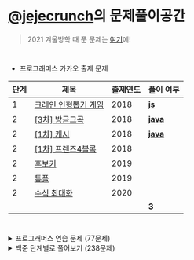 # [@jejecrunch](https://github.com/jejecrunch)의 문제풀이공간

> 2021 겨울방학 때 푼 문제는 [여기](https://github.com/jejecrunch/2021-winter-kakao/blob/main/jejecrunch)에!

#

-   프로그래머스 카카오 출제 문제

| 단계 | 제목                                                                             | 출제연도 | 풀이 여부                                                                                           |
| ---- | -------------------------------------------------------------------------------- | -------- | --------------------------------------------------------------------------------------------------- |
| 1    | [크레인 인형뽑기 게임](https://programmers.co.kr/learn/courses/30/lessons/64061) | 2018     | [**js**](https://github.com/jejecrunch/2022/blob/main/jejecrunch/programmers/javascript/64061.java) |
| 2    | [[3차] 방금그곡](https://programmers.co.kr/learn/courses/30/lessons/17684)       | 2018     | [**java**](https://github.com/jejecrunch/2022/blob/main/jejecrunch/programmers/java/17684.java)     |
| 2    | [[1차] 캐시](https://programmers.co.kr/learn/courses/30/lessons/17680)           | 2018     | [**java**](https://github.com/jejecrunch/2022/blob/main/jejecrunch/programmers/java/17680.java)     |
| 2    | [[1차] 프렌즈4블록](https://programmers.co.kr/learn/courses/30/lessons/17684)    | 2018     |                                                                                                     |
| 2    | [후보키](https://programmers.co.kr/learn/courses/30/lessons/17684)               | 2019     |                                                                                                     |
| 2    | [튜플](https://programmers.co.kr/learn/courses/30/lessons/17684)                 | 2019     |                                                                                                     |
| 2    | [수식 최대화](https://programmers.co.kr/learn/courses/30/lessons/17684)          | 2020     |                                                                                                     |
|      |                                                                                  |          | **3**                                                                                               |

#

<details>
<summary>프로그래머스 연습 문제 (77문제)</summary>
<div markdown="1">

| 카테고리 | 제목                                                                                     | 풀이 여부                                                                                                                                                                                          |
| -------- | ---------------------------------------------------------------------------------------- | -------------------------------------------------------------------------------------------------------------------------------------------------------------------------------------------------- |
|          | [직사각형 별찍기](https://programmers.co.kr/learn/courses/30/lessons/12969)              | [**js**](https://github.com/jejecrunch/2022/blob/main/jejecrunch/programmers/javascript/12969.js)                                                                                                  |
|          | [x만큼 간격이 있는 n개의 숫자](https://programmers.co.kr/learn/courses/30/lessons/12954) | [**js**](https://github.com/jejecrunch/2022/blob/main/jejecrunch/programmers/javascript/12954.js)                                                                                                  |
|          | [N-Queen](https://programmers.co.kr/learn/courses/30/lessons/12952)                      | [**js**](https://github.com/jejecrunch/2022/blob/main/jejecrunch/programmers/javascript/12952.java)                                                                                                |
|          | [행렬의 덧셈](https://programmers.co.kr/learn/courses/30/lessons/12950)                  | [**js**](https://github.com/jejecrunch/2022/blob/main/jejecrunch/programmers/javascript/12950.java)                                                                                                |
|          | [핸드폰 번호 가리기](https://programmers.co.kr/learn/courses/30/lessons/12948)           | [**js**](https://github.com/jejecrunch/2022/blob/main/jejecrunch/programmers/javascript/12948.js)                                                                                                  |
|          | [하샤드 수](https://programmers.co.kr/learn/courses/30/lessons/12947)                    | [**js**](https://github.com/jejecrunch/2022/blob/main/jejecrunch/programmers/javascript/12947.js)                                                                                                  |
|          | [하노이의 탑](https://programmers.co.kr/learn/courses/30/lessons/12946)                  | [**js**](https://github.com/jejecrunch/2022/blob/main/jejecrunch/programmers/javascript/12946.js)                                                                                                  |
|          | [평균 구하기](https://programmers.co.kr/learn/courses/30/lessons/12944)                  | [**js**](https://github.com/jejecrunch/2022/blob/main/jejecrunch/programmers/javascript/12944.js)                                                                                                  |
|          | [콜라츠 추측](https://programmers.co.kr/learn/courses/30/lessons/12943)                  | [**js**](https://github.com/jejecrunch/2022/blob/main/jejecrunch/programmers/javascript/12943.js)                                                                                                  |
|          | [최대공약수와 최소공배수](https://programmers.co.kr/learn/courses/30/lessons/12940)      | [**js**](https://github.com/jejecrunch/2022/blob/main/jejecrunch/programmers/javascript/12940.js)                                                                                                  |
|          | [최고의 집합](https://programmers.co.kr/learn/courses/30/lessons/12938)                  | [**js**](https://github.com/jejecrunch/2022/blob/main/jejecrunch/programmers/javascript/12938.js)                                                                                                  |
|          | [짝수와 홀수](https://programmers.co.kr/learn/courses/30/lessons/12937)                  | [**js**](https://github.com/jejecrunch/2022/blob/main/jejecrunch/programmers/javascript/12937.js)                                                                                                  |
|          | [줄 서는 방법](https://programmers.co.kr/learn/courses/30/lessons/12936)                 | [**js**](https://github.com/jejecrunch/2022/blob/main/jejecrunch/programmers/javascript/12936.js)                                                                                                  |
|          | [제일 작은 수 제거하기](https://programmers.co.kr/learn/courses/30/lessons/12935)        | [**js**](https://github.com/jejecrunch/2022/blob/main/jejecrunch/programmers/javascript/12935.js)                                                                                                  |
|          | [정수 제곱근 판별](https://programmers.co.kr/learn/courses/30/lessons/12934)             | [**js**](https://github.com/jejecrunch/2022/blob/main/jejecrunch/programmers/javascript/12934.js)                                                                                                  |
|          | [정수 내림차순으로 배치하기](https://programmers.co.kr/learn/courses/30/lessons/12933)   | [**js**](https://github.com/jejecrunch/2022/blob/main/jejecrunch/programmers/javascript/12933.js)                                                                                                  |
|          | [자연수 뒤집어 배열로 만들기](https://programmers.co.kr/learn/courses/30/lessons/12932)  | [**js**](https://github.com/jejecrunch/2022/blob/main/jejecrunch/programmers/javascript/12932.js)                                                                                                  |
|          | [자릿수 더하기](https://programmers.co.kr/learn/courses/30/lessons/12931)                | [**js**](https://github.com/jejecrunch/2022/blob/main/jejecrunch/programmers/javascript/12931.js)                                                                                                  |
|          | [이상한 문자 만들기](https://programmers.co.kr/learn/courses/30/lessons/12930)           | [**js**](https://github.com/jejecrunch/2022/blob/main/jejecrunch/programmers/javascript/12930.js)                                                                                                  |
|          | [약수의 합](https://programmers.co.kr/learn/courses/30/lessons/12928)                    | [**js**](https://github.com/jejecrunch/2022/blob/main/jejecrunch/programmers/javascript/12928.js)                                                                                                  |
|          | [야근 지수](https://programmers.co.kr/learn/courses/30/lessons/12927)                    | [**js**](https://github.com/jejecrunch/2022/blob/main/jejecrunch/programmers/javascript/12927.js)                                                                                                  |
|          | [시저 암호](https://programmers.co.kr/learn/courses/30/lessons/12926)                    | [**js**](https://github.com/jejecrunch/2022/blob/main/jejecrunch/programmers/javascript/12926.js)                                                                                                  |
|          | [문자열을 정수로 바꾸기](https://programmers.co.kr/learn/courses/30/lessons/12925)       | [**js**](https://github.com/jejecrunch/2022/blob/main/jejecrunch/programmers/javascript/javascript/12925.js)                                                                                       |
|          | [수박수박수박수박수박수?](https://programmers.co.kr/learn/courses/30/lessons/12922)      | [**js**](https://github.com/jejecrunch/2022/blob/main/jejecrunch/programmers/javascript/javascript/12922.js)                                                                                       |
|          | [소수 찾기](https://programmers.co.kr/learn/courses/30/lessons/12921)                    | [**js**](https://github.com/jejecrunch/2022/blob/main/jejecrunch/programmers/javascript/12921.js)                                                                                                  |
|          | [서울에서 김서방 찾기](https://programmers.co.kr/learn/courses/30/lessons/12919)         | [**js**](https://github.com/jejecrunch/2022/blob/main/jejecrunch/programmers/javascript/12919.js)                                                                                                  |
|          | [문자열 다루기 기본](https://programmers.co.kr/learn/courses/30/lessons/12918)           | [**js**](https://github.com/jejecrunch/2022/blob/main/jejecrunch/programmers/javascript/12918.js)                                                                                                  |
|          | [문자열 내림차순으로 배치하기](https://programmers.co.kr/learn/courses/30/lessons/12917) | [**js**](https://github.com/jejecrunch/2022/blob/main/jejecrunch/programmers/javascript/12917.js)                                                                                                  |
|          | [문자열 내 p와 y의 개수](https://programmers.co.kr/learn/courses/30/lessons/12916)       | [**js**](https://github.com/jejecrunch/2022/blob/main/jejecrunch/programmers/javascript/12916.js)                                                                                                  |
|          | [문자열 내 마음대로 정렬하기](https://programmers.co.kr/learn/courses/30/lessons/12915)  | [**js**](https://github.com/jejecrunch/2022/blob/main/jejecrunch/programmers/javascript/12915.js)                                                                                                  |
|          | [멀리 뛰기](https://programmers.co.kr/learn/courses/30/lessons/12914)                    | [**js**](https://github.com/jejecrunch/2022/blob/main/jejecrunch/programmers/javascript/12914.js)                                                                                                  |
|          | [두 정수 사이의 합](https://programmers.co.kr/learn/courses/30/lessons/12912)            | [**js**](https://github.com/jejecrunch/2022/blob/main/jejecrunch/programmers/javascript/12912.js)                                                                                                  |
|          | [나누어 떨어지는 숫자 배열](https://programmers.co.kr/learn/courses/30/lessons/12910)    | [**js**](https://github.com/jejecrunch/2022/blob/main/jejecrunch/programmers/javascript/12910.js)                                                                                                  |
|          | [거스름돈](https://programmers.co.kr/learn/courses/30/lessons/12907)                     | [**js**](https://github.com/jejecrunch/2022/blob/main/jejecrunch/programmers/javascript/12907.js)                                                                                                  |
|          | [같은 숫자는 싫어](https://programmers.co.kr/learn/courses/30/lessons/12906)             | [**js**](https://github.com/jejecrunch/2022/blob/main/jejecrunch/programmers/javascript/12906.js)                                                                                                  |
|          | [가운데 글자 가져오기](https://programmers.co.kr/learn/courses/30/lessons/12903)         | [**js**](https://github.com/jejecrunch/2022/blob/main/jejecrunch/programmers/javascript/12903.js)                                                                                                  |
|          | [부족한 금액 계산하기](https://programmers.co.kr/learn/courses/30/lessons/82612)         | [**js**](https://github.com/jejecrunch/2022/blob/main/jejecrunch/programmers/javascript/82612.js)                                                                                                  |
|          | [나머지가 1이 되는 수 찾기](https://programmers.co.kr/learn/courses/30/lessons/87389)    | [**js**](https://github.com/jejecrunch/2022/blob/main/jejecrunch/programmers/javascript/87389.js)                                                                                                  |
|          | [최소직사각형](https://programmers.co.kr/learn/courses/30/lessons/86491)                 | [**js**](https://github.com/jejecrunch/2022/blob/main/jejecrunch/programmers/javascript/86491.js)                                                                                                  |
|          | [2016년](https://programmers.co.kr/learn/courses/30/lessons/12901)                       | [**js**](https://github.com/jejecrunch/2022/blob/main/jejecrunch/programmers/javascript/12901.js)                                                                                                  |
|          | [예산](https://programmers.co.kr/learn/courses/30/lessons/12982)                         | [**js**](https://github.com/jejecrunch/2022/blob/main/jejecrunch/programmers/javascript/12982.js)                                                                                                  |
|          | [두 개 뽑아서 더하기](https://programmers.co.kr/learn/courses/30/lessons/68644)          | [**js**](https://github.com/jejecrunch/2022/blob/main/jejecrunch/programmers/javascript/68644.js)                                                                                                  |
|          | [3진법 뒤집기](https://programmers.co.kr/learn/courses/30/lessons/68935)                 | [**js**](https://github.com/jejecrunch/2022/blob/main/jejecrunch/programmers/javascript/68935.js)                                                                                                  |
|          | [약수의 개수와 덧셈](https://programmers.co.kr/learn/courses/30/lessons/77884)           | [**js**](https://github.com/jejecrunch/2022/blob/main/jejecrunch/programmers/javascript/77884.js)                                                                                                  |
|          | [체육복](https://programmers.co.kr/learn/courses/30/lessons/42862)                       | [**js**](https://github.com/jejecrunch/2022/blob/main/jejecrunch/programmers/javascript/42862.js)                                                                                                  |
|          | [모의고사](https://programmers.co.kr/learn/courses/30/lessons/42840)                     | [**js**](https://github.com/jejecrunch/2022/blob/main/jejecrunch/programmers/javascript/42840.js)                                                                                                  |
|          | [K번째수](https://programmers.co.kr/learn/courses/30/lessons/42748)                      | [**js**](https://github.com/jejecrunch/2022/blob/main/jejecrunch/programmers/javascript/42748.js)                                                                                                  |
|          | [완주하지 못한 선수](https://programmers.co.kr/learn/courses/30/lessons/42576)           | [**js**](https://github.com/jejecrunch/2022/blob/main/jejecrunch/programmers/javascript/42576.js)                                                                                                  |
|          | [소수 만들기](https://programmers.co.kr/learn/courses/30/lessons/12977)                  | [**js**](https://github.com/jejecrunch/2022/blob/main/jejecrunch/programmers/javascript/12977.js)                                                                                                  |
|          | [내적](https://programmers.co.kr/learn/courses/30/lessons/70128)                         | [**js**](https://github.com/jejecrunch/2022/blob/main/jejecrunch/programmers/javascript/70128.js)                                                                                                  |
|          | [음양 더하기](https://programmers.co.kr/learn/courses/30/lessons/76501)                  | [**js**](https://github.com/jejecrunch/2022/blob/main/jejecrunch/programmers/javascript/76501.js)                                                                                                  |
|          | [없는 숫자 더하기](https://programmers.co.kr/learn/courses/30/lessons/86051)             | [**js**](https://github.com/jejecrunch/2022/blob/main/jejecrunch/programmers/javascript/86051.js)                                                                                                  |
|          | [로또의 최고 순위와 최저 순위](https://programmers.co.kr/learn/courses/30/lessons/77484) | [**js**](https://github.com/jejecrunch/2022/blob/main/jejecrunch/programmers/javascript/77484.js)                                                                                                  |
|          | [124 나라의 숫자](https://programmers.co.kr/learn/courses/30/lessons/12899)              | [**js**](https://github.com/jejecrunch/2022/blob/main/jejecrunch/programmers/javascript/12899.js)                                                                                                  |
|          | [가장 큰 정사각형 찾기](https://programmers.co.kr/learn/courses/30/lessons/12905)        | [**js**](https://github.com/jejecrunch/2022/blob/main/jejecrunch/programmers/javascript/12905.js)                                                                                                  |
|          | [올바른 괄호](https://programmers.co.kr/learn/courses/30/lessons/12909)                  | [**js**](https://github.com/jejecrunch/2022/blob/main/jejecrunch/programmers/javascript/12909.js)                                                                                                  |
|          | [다음 큰 숫자](https://programmers.co.kr/learn/courses/30/lessons/12911)                 | [**js**](https://github.com/jejecrunch/2022/blob/main/jejecrunch/programmers/javascript/12911.js)                                                                                                  |
|          | [땅따먹기](https://programmers.co.kr/learn/courses/30/lessons/12913)                     | [**js**](https://github.com/jejecrunch/2022/blob/main/jejecrunch/programmers/javascript/12913.js)                                                                                                  |
|          | [숫자의 표현](https://programmers.co.kr/learn/courses/30/lessons/12924)                  | [**js**](https://github.com/jejecrunch/2022/blob/main/jejecrunch/programmers/javascript/12924.js)                                                                                                  |
|          | [최댓값과 최솟값](https://programmers.co.kr/learn/courses/30/lessons/12939)              | [**js**](https://github.com/jejecrunch/2022/blob/main/jejecrunch/programmers/javascript/12939.js)                                                                                                  |
|          | [최솟값 만들기](https://programmers.co.kr/learn/courses/30/lessons/12941)                | [**js**](https://github.com/jejecrunch/2022/blob/main/jejecrunch/programmers/javascript/12941.js)                                                                                                  |
|          | [피보나치 수](https://programmers.co.kr/learn/courses/30/lessons/12945)                  | [**js**](https://github.com/jejecrunch/2022/blob/main/jejecrunch/programmers/javascript/12945.js)                                                                                                  |
|          | [행렬의 곱셈](https://programmers.co.kr/learn/courses/30/lessons/12949)                  | [**js**](https://github.com/jejecrunch/2022/blob/main/jejecrunch/programmers/javascript/12949.js)                                                                                                  |
|          | [JadenCase 문자열 만들기](https://programmers.co.kr/learn/courses/30/lessons/12951)      | [**js**](https://github.com/jejecrunch/2022/blob/main/jejecrunch/programmers/javascript/12951.js)                                                                                                  |
|          | [N개의 최소공배수](https://programmers.co.kr/learn/courses/30/lessons/12953)             | [**js**](https://github.com/jejecrunch/2022/blob/main/jejecrunch/programmers/javascript/12953.js)                                                                                                  |
| 해시     | [위장](https://programmers.co.kr/learn/courses/30/lessons/42578)                         | [**js**](https://github.com/jejecrunch/2022/blob/main/jejecrunch/programmers/javascript/42578.js)                                                                                                  |
| 완전탐색 | [소수찾기](https://programmers.co.kr/learn/courses/30/lessons/42839)                     | [**js**](https://github.com/jejecrunch/2022/blob/main/jejecrunch/programmers/javascript/42839.js)                                                                                                  |
| 탐욕법   | [조이스틱](https://programmers.co.kr/learn/courses/30/lessons/42860)                     | [**js**](https://github.com/jejecrunch/2022/blob/main/jejecrunch/programmers/javascript/42860.js)                                                                                                  |
| 정렬     | [가장 큰 수](https://programmers.co.kr/learn/courses/30/lessons/42746)                   | [**js**](https://github.com/jejecrunch/2022/blob/main/jejecrunch/programmers/javascript/42746.js)                                                                                                  |
| 탐욕법   | [큰 수 만들기](https://programmers.co.kr/learn/courses/30/lessons/42883)                 | [**js**](https://github.com/jejecrunch/2022/blob/main/jejecrunch/programmers/javascript/42883.js)                                                                                                  |
| 탐욕법   | [구명보트](https://programmers.co.kr/learn/courses/30/lessons/42885)                     | [**js**](https://github.com/jejecrunch/2022/blob/main/jejecrunch/programmers/javascript/42885.js)                                                                                                  |
| 정렬     | [H-Index](https://programmers.co.kr/learn/courses/30/lessons/42747)                      | [**js**](https://github.com/jejecrunch/2022/blob/main/jejecrunch/programmers/javascript/42747.js)                                                                                                  |
| 완전탐색 | [카펫](https://programmers.co.kr/learn/courses/30/lessons/42842)                         | [**js**](https://github.com/jejecrunch/2022/blob/main/jejecrunch/programmers/javascript/42842.js)                                                                                                  |
|          | [줄 서는 방법](https://programmers.co.kr/learn/courses/30/lessons/12936)                 | [**java**](https://github.com/jejecrunch/2022/blob/main/jejecrunch/programmers/java/12936.java)                                                                                                    |
|          | [야근 지수](https://programmers.co.kr/learn/courses/30/lessons/12927)                    | [**java**](https://github.com/jejecrunch/2022/blob/main/jejecrunch/programmers/java/12927.java)                                                                                                    |
|          | [멀리 뛰기](https://programmers.co.kr/learn/courses/30/lessons/12914)                    | [**java**](https://github.com/jejecrunch/2022/blob/main/jejecrunch/programmers/java/12914.java)                                                                                                    |
| 힙       | [이중 우선순위 큐](https://programmers.co.kr/learn/courses/30/lessons/42628)             | [**java**](https://github.com/jejecrunch/2022/blob/main/jejecrunch/programmers/java/42628.java), [**js**](https://github.com/jejecrunch/2022/blob/main/jejecrunch/programmers/javascript/42628.js) |
|          | [2 x n 타일링](https://programmers.co.kr/learn/courses/30/lessons/12900)                 | [**java**](https://github.com/jejecrunch/2022/blob/main/jejecrunch/programmers/java/12900.java), [**js**](https://github.com/jejecrunch/2022/blob/main/jejecrunch/programmers/javascript/12900.js) |
| 힙       | [더 맵게](https://programmers.co.kr/learn/courses/30/lessons/42626)                      | [**java**](https://github.com/jejecrunch/2022/blob/main/jejecrunch/programmers/java/42626.java)                                                                                                    |
| 힙       | [디스크 컨트롤러](https://programmers.co.kr/learn/courses/30/lessons/42627)              | [**java**](https://github.com/jejecrunch/2022/blob/main/jejecrunch/programmers/java/42627.java)                                                                                                    |
| 스택, 큐 | [다리를 지나는 트럭](https://programmers.co.kr/learn/courses/30/lessons/42583)           | [**js**](https://github.com/jejecrunch/2022/blob/main/jejecrunch/programmers/javascript/42583.js)                                                                                                  |
| 스택, 큐 | [기능개발](https://programmers.co.kr/learn/courses/30/lessons/42587)                     | [**js**](https://github.com/jejecrunch/2022/blob/main/jejecrunch/programmers/javascript/42587.js)                                                                                                  |
| 스택, 큐 | [프린터](https://programmers.co.kr/learn/courses/30/lessons/42588)                       | [**js**](https://github.com/jejecrunch/2022/blob/main/jejecrunch/programmers/javascript/42588.js)                                                                                                  |
| DFS, BFS | [타겟넘버](https://programmers.co.kr/learn/courses/30/lessons/43165)                     | [**js**](https://github.com/jejecrunch/2022/blob/main/jejecrunch/programmers/javascript/43165.js)                                                                                                  |

</div>
</details>

<details>
<summary>백준 단계별로 풀어보기 (238문제)</summary>
<div markdown="1">

| 카테고리 | 제목                                                                                     | 풀이 여부                                                                                                                                                                                                      |
| -------- | ---------------------------------------------------------------------------------------- | -------------------------------------------------------------------------------------------------------------------------------------------------------------------------------------------------------------- |
|          | [엄청난 부자2](https://www.acmicpc.net/problem/1271)                                     | [**java**](https://github.com/jejecrunch/2022/blob/main/jejecrunch/BAEKJOON/java/SuperRich2_1271.java)                                                                                                         |
|          | [16진수](https://www.acmicpc.net/problem/1550)                                           | [**java**](https://github.com/jejecrunch/2022/blob/main/jejecrunch/BAEKJOON/java/Hexadecimal_1550.java)                                                                                                        |
|          | [긴자리 계산](https://www.acmicpc.net/problem/2338)                                      | [**java**](https://github.com/jejecrunch/2022/blob/main/jejecrunch/BAEKJOON/java/LongDigitClaculation_2338.java)                                                                                               |
|          | [검증수](https://www.acmicpc.net/problem/2475)                                           | [**java**](https://github.com/jejecrunch/2022/blob/main/jejecrunch/BAEKJOON/java/NumberOfVerifications_2475.java)                                                                                              |
|          | [파티가 끝나고 난 뒤](https://www.acmicpc.net/problem/2845)                              | [**java**](https://github.com/jejecrunch/2022/blob/main/jejecrunch/BAEKJOON/java/AfterParty_2845.java)                                                                                                         |
|          | [저작권](https://www.acmicpc.net/problem/2914)                                           | [**java**](https://github.com/jejecrunch/2022/blob/main/jejecrunch/BAEKJOON/java/Copyright_2914.java)                                                                                                          |
|          | [킹, 퀸, 룩, 비숍, 나이트, 폰](https://www.acmicpc.net/problem/3003)                     | [**java**](https://github.com/jejecrunch/2022/blob/main/jejecrunch/BAEKJOON/java/KQLBNP_3003.java)                                                                                                             |
|          | [R2](https://www.acmicpc.net/problem/3046)                                               | [**java**](https://github.com/jejecrunch/2022/blob/main/jejecrunch/BAEKJOON/java/R2_3046.java)                                                                                                                 |
|          | [웰컴](https://www.acmicpc.net/problem/5337)                                             | [**java**](https://github.com/jejecrunch/2022/blob/main/jejecrunch/BAEKJOON/java/Welcome_5337.java)                                                                                                            |
|          | [마이크로소프트 로고](https://www.acmicpc.net/problem/5338)                              | [**java**](https://github.com/jejecrunch/2022/blob/main/jejecrunch/BAEKJOON/java/java/MicrosoftLogo_5338.java)                                                                                                 |
|          | [콜센터](https://www.acmicpc.net/problem/5339)                                           | [**java**](https://github.com/jejecrunch/2022/blob/main/jejecrunch/BAEKJOON/java/CallCenter_5339.java)                                                                                                         |
|          | [카드 게임](https://www.acmicpc.net/problem/5522)                                        | [**java**](https://github.com/jejecrunch/2022/blob/main/jejecrunch/BAEKJOON/java/CardGame_5522.java)                                                                                                           |
|          | [심부름 가는 길](https://www.acmicpc.net/problem/5554)                                   | [**java**](https://github.com/jejecrunch/2022/blob/main/jejecrunch/BAEKJOON/java/Errand_5554.java)                                                                                                             |
|          | [Next in line](https://www.acmicpc.net/problem/6749)                                     | [**java**](https://github.com/jejecrunch/2022/blob/main/jejecrunch/BAEKJOON/java/NextInLine_6749.java)                                                                                                         |
|          | [Plane](https://www.acmicpc.net/problem/8370)                                            | [**java**](https://github.com/jejecrunch/2022/blob/main/jejecrunch/BAEKJOON/java/Plane_8370.java)                                                                                                              |
|          | [Julka](https://www.acmicpc.net/problem/8437)                                            | [**java**](https://github.com/jejecrunch/2022/blob/main/jejecrunch/BAEKJOON/java/Julka_8437.java)                                                                                                              |
|          | [Zadanie próbne 2](https://www.acmicpc.net/problem/8871)                                 | [**java**](https://github.com/jejecrunch/2022/blob/main/jejecrunch/BAEKJOON/java/ZadanieProbne2_8871.java)                                                                                                     |
|          | [스타워즈 로고](https://www.acmicpc.net/problem/9653)                                    | [**java**](https://github.com/jejecrunch/2022/blob/main/jejecrunch/BAEKJOON/java/StarwarsLogo_9653.java)                                                                                                       |
|          | [나부 함대 데이터](https://www.acmicpc.net/problem/9654)                                 | [**java**](https://github.com/jejecrunch/2022/blob/main/jejecrunch/BAEKJOON/java/NabuPlanet_9654.java)                                                                                                         |
|          | [NFC West vs North](https://www.acmicpc.net/problem/10170)                               | [**java**](https://github.com/jejecrunch/2022/blob/main/jejecrunch/BAEKJOON/java/NFCWestvsNorth_10170.java)                                                                                                    |
|          | [오늘 날짜](https://www.acmicpc.net/problem/10699)                                       | [**java**](https://github.com/jejecrunch/2022/blob/main/jejecrunch/BAEKJOON/java/Today_10699.java)                                                                                                             |
|          | [한글 2](https://www.acmicpc.net/problem/11283)                                          | [**java**](https://github.com/jejecrunch/2022/blob/main/jejecrunch/BAEKJOON/java/Hangul2_11283.java)                                                                                                           |
|          | [꼬마 정민](https://www.acmicpc.net/problem/11382)                                       | [**java**](https://github.com/jejecrunch/2022/blob/main/jejecrunch/BAEKJOON/java/BoyJM_11382.java)                                                                                                             |
|          | [고려대는 사랑입니다](https://www.acmicpc.net/problem/11942)                             | [**java**](https://github.com/jejecrunch/2022/blob/main/jejecrunch/BAEKJOON/java/KUniv_11942.java)                                                                                                             |
|          | [큰 수 곱셈](https://www.acmicpc.net/problem/13277)                                      | [**java**](https://github.com/jejecrunch/2022/blob/main/jejecrunch/BAEKJOON/java/BigNumberBy_13277.java)                                                                                                       |
|          | [와이버스 부릉부릉](https://www.acmicpc.net/problem/14645)                               | [**java**](https://github.com/jejecrunch/2022/blob/main/jejecrunch/BAEKJOON/java/YBus_14645.java)                                                                                                              |
|          | [나는 행복합니다~](https://www.acmicpc.net/problem/14652)                                | [**java**](https://github.com/jejecrunch/2022/blob/main/jejecrunch/BAEKJOON/java/IamHappy_14652.java)                                                                                                          |
|          | [큰 수 (BIG)](https://www.acmicpc.net/problem/14928)                                     | [**java**](https://github.com/jejecrunch/2022/blob/main/jejecrunch/BAEKJOON/java/BigNumber_14928_.java)                                                                                                        |
|          | [Vera and Outfits](https://www.acmicpc.net/problem/15439)                                | [**java**](https://github.com/jejecrunch/2022/blob/main/jejecrunch/BAEKJOON/java/VeraAndOutfits_15439.java)                                                                                                    |
|          | [조별과제를 하려는데 조장이 사라졌다](https://www.acmicpc.net/problem/15727)             | [**java**](https://github.com/jejecrunch/2022/blob/main/jejecrunch/BAEKJOON/java/DisapearLeader_15727.java)                                                                                                    |
|          | [나는 누구인가](https://www.acmicpc.net/problem/15733)                                   | [**java**](https://github.com/jejecrunch/2022/blob/main/jejecrunch/BAEKJOON/java/WhoAmI_15733.java)                                                                                                            |
|          | [A+B - 9](https://www.acmicpc.net/problem/15740)                                         | [**java**](https://github.com/jejecrunch/2022/blob/main/jejecrunch/BAEKJOON/java/APlusB9_15740.java)                                                                                                           |
|          | [수학은 체육과목 입니다](https://www.acmicpc.net/problem/15894)                          | [**java**](https://github.com/jejecrunch/2022/blob/main/jejecrunch/BAEKJOON/java/MathIsSports_15894.java)                                                                                                      |
|          | [새로운 시작](https://www.acmicpc.net/problem/15962)                                     | [**java**](https://github.com/jejecrunch/2022/blob/main/jejecrunch/BAEKJOON/java/NewStart_15962.java)                                                                                                          |
|          | [이상한 기호](https://www.acmicpc.net/problem/15964)                                     | [**java**](https://github.com/jejecrunch/2022/blob/main/jejecrunch/BAEKJOON/java/StrangeEmoji_15964.java)                                                                                                      |
|          | [오늘의 날짜는?](https://www.acmicpc.net/problem/16170)                                  | [**java**](https://github.com/jejecrunch/2022/blob/main/jejecrunch/BAEKJOON/java/TodayDate_161700.java)                                                                                                        |
|          | [홍익대학교](https://www.acmicpc.net/problem/16394)                                      | [**java**](https://github.com/jejecrunch/2022/blob/main/jejecrunch/BAEKJOON/java/HongikUniv_16394.java)                                                                                                        |
|          | [제리와 톰](https://www.acmicpc.net/problem/16430)                                       | [**java**](https://github.com/jejecrunch/2022/blob/main/jejecrunch/BAEKJOON/java/JerryAndTom_16430.java)                                                                                                       |
|          | [달달함이 넘쳐흘러](https://www.acmicpc.net/problem/17256)                               | [**java**](https://github.com/jejecrunch/2022/blob/main/jejecrunch/BAEKJOON/java/MuchSweet_17256.java)                                                                                                         |
|          | [엔드게임 스포일러](https://www.acmicpc.net/problem/17295)                               | [**java**](https://github.com/jejecrunch/2022/blob/main/jejecrunch/BAEKJOON/java/EndgameSpoiler_17295.java)                                                                                                    |
|          | [스타후르츠](https://www.acmicpc.net/problem/17496)                                      | [**java**](https://github.com/jejecrunch/2022/blob/main/jejecrunch/BAEKJOON/java/StarFruits_17496.java)                                                                                                        |
|          | [Арифметическая магия](https://www.acmicpc.net/problem/18906)                            | [**java**](https://github.com/jejecrunch/2022/blob/main/jejecrunch/BAEKJOON/java/Artithmetic_18096.java)                                                                                                       |
|          | [Rats](https://www.acmicpc.net/problem/18301)                                            | [**java**](https://github.com/jejecrunch/2022/blob/main/jejecrunch/BAEKJOON/java/Rats_18301.java)                                                                                                              |
|          | [Site Score](https://www.acmicpc.net/problem/20254)                                      | [**java**](https://github.com/jejecrunch/2022/blob/main/jejecrunch/BAEKJOON/java/SiteScore_20254.java)                                                                                                         |
|          | [세금](https://www.acmicpc.net/problem/20492)                                            | [**java**](https://github.com/jejecrunch/2022/blob/main/jejecrunch/BAEKJOON/java/Tax_20492.java)                                                                                                               |
|          | [Bottle Return](https://www.acmicpc.net/problem/21300)                                   | [**java**](https://github.com/jejecrunch/2022/blob/main/jejecrunch/BAEKJOON/java/BottleReturn_21300.java)                                                                                                      |
|          | [Multiply](https://www.acmicpc.net/problem/22193)                                        | [**java**](https://github.com/jejecrunch/2022/blob/main/jejecrunch/BAEKJOON/java/Multyply_22193.java)                                                                                                          |
|          | [The World Responds](https://www.acmicpc.net/problem/23234)                              | [**java**](https://github.com/jejecrunch/2022/blob/main/jejecrunch/BAEKJOON/java/TheWorldResponds_23234.java)                                                                                                  |
|          | [余り (Remainder)](https://www.acmicpc.net/problem/24078)                                | [**java**](https://github.com/jejecrunch/2022/blob/main/jejecrunch/BAEKJOON/java/Amari_24078.java)                                                                                                             |
|          | [立方体 (Cube)](https://www.acmicpc.net/problem/24082)                                   | [**java**](https://github.com/jejecrunch/2022/blob/main/jejecrunch/BAEKJOON/java/Riltupoutai_24082.java)                                                                                                       |
|          | [身長 (Height)](https://www.acmicpc.net/problem/24086)                                   | [**java**](https://github.com/jejecrunch/2022/blob/main/jejecrunch/BAEKJOON/java/Shinchou_24086.java)                                                                                                          |
|          | [Affischutskicket](https://www.acmicpc.net/problem/24183)                                | [**java**](https://github.com/jejecrunch/2022/blob/main/jejecrunch/BAEKJOON/java/Affischutskicket_24183.java)                                                                                                  |
|          | [Double Crypt 1](https://www.acmicpc.net/problem/24218)                                  |                                                                                                                                                                                                                |
|          | [알고리즘 수업 - 알고리즘의 수행 시간 1](https://www.acmicpc.net/problem/24262)          | [**java**](https://github.com/jejecrunch/2022/blob/main/jejecrunch/BAEKJOON/java/AlgorhythmTime1_24262.java)                                                                                                   |
|          | [РАВЕНСТВО](https://www.acmicpc.net/problem/24309)                                       | [**java**](https://github.com/jejecrunch/2022/blob/main/jejecrunch/BAEKJOON/java/РАВЕНСТВО_24309.java)                                                                                                         |
|          | [Cupcake Party](https://www.acmicpc.net/problem/24568)                                   | [**java**](https://github.com/jejecrunch/2022/blob/main/jejecrunch/BAEKJOON/java/CupcakeParty_24568.java)                                                                                                      |
|          | [Football Scoring](https://www.acmicpc.net/problem/24736)                                | [**js**](https://github.com/jejecrunch/2022/blob/main/jejecrunch/BAEKJOON/javascript/24736/app.js)                                                                                                             |
|          | [TV 크기](https://www.acmicpc.net/problem/1297)                                          | [**java**](https://github.com/jejecrunch/2022/blob/main/jejecrunch/BAEKJOON/java/TVSize_1297.java)                                                                                                             |
|          | [사파리월드](https://www.acmicpc.net/problem/2420)                                       | [**java**](https://github.com/jejecrunch/2022/blob/main/jejecrunch/BAEKJOON/java/Safariworld_2420.java)                                                                                                        |
|          | [인공지능 시계](https://www.acmicpc.net/problem/2530)                                    | [**java**](https://github.com/jejecrunch/2022/blob/main/jejecrunch/BAEKJOON/java/AIClock_2530.java)                                                                                                            |
| 정렬     | [세수정렬](https://www.acmicpc.net/problem/2752)                                         | [**java**](https://github.com/jejecrunch/2022/blob/main/jejecrunch/BAEKJOON/java/ThreeNumbersSort_2752.java) [**js**](https://github.com/jejecrunch/2022/blob/main/jejecrunch/BAEKJOON/javascript/2752/app.js) |
|          | [체스판 조각](https://www.acmicpc.net/problem/3004)                                      | [**java**](https://github.com/jejecrunch/2022/blob/main/jejecrunch/BAEKJOON/java/PieceOfChess_3004.java)                                                                                                       |
|          | [AFC 윔블던](https://www.acmicpc.net/problem/4299)                                       | [**java**](https://github.com/jejecrunch/2022/blob/main/jejecrunch/BAEKJOON/java/AFCWhimbledon_4299.java)                                                                                                      |
|          | [방학 숙제](https://www.acmicpc.net/problem/4299)                                        | [**java**](https://github.com/jejecrunch/2022/blob/main/jejecrunch/BAEKJOON/java/VacationWork_4299.java)                                                                                                       |
|          | [상근날드](https://www.acmicpc.net/problem/5543)                                         | [**java**](https://github.com/jejecrunch/2022/blob/main/jejecrunch/BAEKJOON/java/SGNard_5543.java)                                                                                                             |
|          | [A/B - 2](https://www.acmicpc.net/problem/15792)                                         | [**java**](https://github.com/jejecrunch/2022/blob/main/jejecrunch/BAEKJOON/java/ADivideB2_15792.java)                                                                                                         |
|          | [타임 카드](https://www.acmicpc.net/problem/5575)                                        | [**java**](https://github.com/jejecrunch/2022/blob/main/jejecrunch/BAEKJOON/java/TimeCard_5575.java)                                                                                                           |
|          | [시험 점수](https://www.acmicpc.net/problem/5596)                                        | [**java**](https://github.com/jejecrunch/2022/blob/main/jejecrunch/BAEKJOON/java/TestScore_5596.java)                                                                                                          |
|          | [17배](https://www.acmicpc.net/problem/5893)                                             | [**java**](https://github.com/jejecrunch/2022/blob/main/jejecrunch/BAEKJOON/java/Multiply17_5893.java)                                                                                                         |
|          | [Contest Timing](https://www.acmicpc.net/problem/5928)                                   | [**java**](https://github.com/jejecrunch/2022/blob/main/jejecrunch/BAEKJOON/java/ContestTiming_5928.java)                                                                                                      |
|          | [Speed fines are not fine!](https://www.acmicpc.net/problem/6763)                        | [**java**](https://github.com/jejecrunch/2022/blob/main/jejecrunch/BAEKJOON/java/SpeedFinesAreNotFine_6763.java)                                                                                               |
|          | [Sounds fishy!](https://www.acmicpc.net/problem/6764)                                    | [**java**](https://github.com/jejecrunch/2022/blob/main/jejecrunch/BAEKJOON/java/SoundsFishy_6764.java)                                                                                                        |
|          | [Which Alien?](https://www.acmicpc.net/problem/6778)                                     | [**java**](https://github.com/jejecrunch/2022/blob/main/jejecrunch/BAEKJOON/java/WhichAlien_6778.java)                                                                                                         |
|          | [ISBN](https://www.acmicpc.net/problem/6810)                                             | [**java**](https://github.com/jejecrunch/2022/blob/main/jejecrunch/BAEKJOON/java/ISBN_6810.java)                                                                                                               |
|          | [Tabliczka](https://www.acmicpc.net/problem/8674)                                        | [**java**](https://github.com/jejecrunch/2022/blob/main/jejecrunch/BAEKJOON/java/Tabliczka_8674.java)                                                                                                          |
|          | [Koszykarz](https://www.acmicpc.net/problem/8710)                                        | [**java**](https://github.com/jejecrunch/2022/blob/main/jejecrunch/BAEKJOON/java/Koszykarz_8710.java)                                                                                                          |
|          | [Bałwanek](https://www.acmicpc.net/problem/8718)                                         | [**java**](https://github.com/jejecrunch/2022/blob/main/jejecrunch/BAEKJOON/java/Balwanek_8718.java)                                                                                                           |
|          | [Patyki](https://www.acmicpc.net/problem/8723)                                           | [**java**](https://github.com/jejecrunch/2022/blob/main/jejecrunch/BAEKJOON/java/Patyki_8723.java)                                                                                                             |
|          | [삼각형 외우기](https://www.acmicpc.net/problem/10101)                                   | [**java**](https://github.com/jejecrunch/2022/blob/main/jejecrunch/BAEKJOON/java/MemorizeTriangle_10101.java)                                                                                                  |
|          | [과자](https://www.acmicpc.net/problem/10156)                                            | [**java**](https://github.com/jejecrunch/2022/blob/main/jejecrunch/BAEKJOON/java/Snack_10156.java)                                                                                                             |
|          | [전자레인지](https://www.acmicpc.net/problem/10162)                                      | [**java**](https://github.com/jejecrunch/2022/blob/main/jejecrunch/BAEKJOON/java/Microwave.java)                                                                                                               |
|          | [수도 요금](https://www.acmicpc.net/problem/10707)                                       | [**java**](https://github.com/jejecrunch/2022/blob/main/jejecrunch/BAEKJOON/java/WaterBill_10707.java)                                                                                                         |
|          | [특별한 날](https://www.acmicpc.net/problem/10768)                                       | [**java**](https://github.com/jejecrunch/2022/blob/main/jejecrunch/BAEKJOON/java/SpecialDay_10768.java)                                                                                                        |
|          | [10부제](https://www.acmicpc.net/problem/10797)                                          | [**java**](https://github.com/jejecrunch/2022/blob/main/jejecrunch/BAEKJOON/java/TenSeido_10797.java)                                                                                                          |
|          | [한글](https://www.acmicpc.net/problem/11282)                                            | [**java**](https://github.com/jejecrunch/2022/blob/main/jejecrunch/BAEKJOON/java/Hangul_11282.java)                                                                                                            |
|          | [Identifying tea](https://www.acmicpc.net/problem/11549)                                 | [**java**](https://github.com/jejecrunch/2022/blob/main/jejecrunch/BAEKJOON/java/IdentifyingTea_11549.java)                                                                                                    |
|          | [파일 옮기기](https://www.acmicpc.net/problem/11943)                                     | [**java**](https://github.com/jejecrunch/2022/blob/main/jejecrunch/BAEKJOON/java/MoveFile_11943.java)                                                                                                          |
|          | [과목선택](https://www.acmicpc.net/problem/11948)                                        | [**java**](https://github.com/jejecrunch/2022/blob/main/jejecrunch/BAEKJOON/java/SelectSubject_11948.java)                                                                                                     |
|          | [Do Not Touch Anything](https://www.acmicpc.net/problem/13136)                           | [**java**](https://github.com/jejecrunch/2022/blob/main/jejecrunch/BAEKJOON/java/DoNotTouchAnything_13136.java)                                                                                                |
|          | [Andando no tempo](https://www.acmicpc.net/problem/13580)                                | [**java**](https://github.com/jejecrunch/2022/blob/main/jejecrunch/BAEKJOON/java/AndandoNoTempo_13580.java)                                                                                                    |
|          | [Tri-du](https://www.acmicpc.net/problem/13580)                                          | [**java**](https://github.com/jejecrunch/2022/blob/main/jejecrunch/BAEKJOON/java/Tridu_13580.java)                                                                                                             |
|          | [Zero or One](https://www.acmicpc.net/problem/13623)                                     | [**js**](https://github.com/jejecrunch/2022/blob/main/jejecrunch/BAEKJOON/javascript/13623/app.js)                                                                                                             |
|          | [팀 나누기](https://www.acmicpc.net/problem/13866)                                       | [**java**](https://github.com/jejecrunch/2022/blob/main/jejecrunch/BAEKJOON/java/SplitTeam_13866.java)                                                                                                         |
|          | [Equality](https://www.acmicpc.net/problem/13985)                                        | [**java**](https://github.com/jejecrunch/2022/blob/main/jejecrunch/BAEKJOON/java/Equality_13985.java)                                                                                                          |
|          | [Tournament Selction](https://www.acmicpc.net/problem/14038)                             | [**java**](https://github.com/jejecrunch/2022/blob/main/jejecrunch/BAEKJOON/java/TournamentSelection_14038.java)                                                                                               |
|          | [Gorivo](https://www.acmicpc.net/problem/14065)                                          | [**java**](https://github.com/jejecrunch/2022/blob/main/jejecrunch/BAEKJOON/java/Gorivo_14065.java)                                                                                                            |
|          | [Square Pasture](https://www.acmicpc.net/problem/14173)                                  | [**java**](https://github.com/jejecrunch/2022/blob/main/jejecrunch/BAEKJOON/java/SquarePasture_14173.java)                                                                                                     |
|          | [정육각형과 삼각형](https://www.acmicpc.net/problem/14264)                               | [**java**](https://github.com/jejecrunch/2022/blob/main/jejecrunch/BAEKJOON/java/RegularHexagonAndTriangle_14264.java)                                                                                         |
|          | [전자레인지](https://www.acmicpc.net/problem/14470)                                      | [**java**](https://github.com/jejecrunch/2022/blob/main/jejecrunch/BAEKJOON/java/Microwave_14470.java)                                                                                                         |
|          | [감정이입](https://www.acmicpc.net/problem/14623)                                        | [**java**](https://github.com/jejecrunch/2022/blob/main/jejecrunch/BAEKJOON/java/Empathy_14623.java)                                                                                                           |
|          | [폰 노이만과 파리](https://www.acmicpc.net/problem/14924)                                | [**js**](https://github.com/jejecrunch/2022/blob/main/jejecrunch/BAEKJOON/javascript/14924/app.js)                                                                                                             |
|          | [FA](https://www.acmicpc.net/problem/14935)                                              | [**js**](https://github.com/jejecrunch/2022/blob/main/jejecrunch/BAEKJOON/javascript/14924/app.js)                                                                                                             |
|          | [Judging Moose](https://www.acmicpc.net/problem/15025)                                   | [**js**](https://github.com/jejecrunch/2022/blob/main/jejecrunch/BAEKJOON/javascript/15025/app.js)                                                                                                             |
|          | [Máquina de café](https://www.acmicpc.net/problem/15051)                                 | [**js**](https://github.com/jejecrunch/2022/blob/main/jejecrunch/BAEKJOON/javascript/15051/app.js)                                                                                                             |
|          | [Hard choice](https://www.acmicpc.net/problem/15059)                                     | [**js**](https://github.com/jejecrunch/2022/blob/main/jejecrunch/BAEKJOON/javascript/15059/app.js)                                                                                                             |
|          | [Every Second Counts](https://www.acmicpc.net/problem/15080)                             | [**js**](https://github.com/jejecrunch/2022/blob/main/jejecrunch/BAEKJOON/javascript/15080/app.js)                                                                                                             |
|          | [Congruent Numbers](https://www.acmicpc.net/problem/15128)                               | [**js**](https://github.com/jejecrunch/2022/blob/main/jejecrunch/BAEKJOON/javascript/15128/app.js)                                                                                                             |
|          | [鉛筆 (Pencils)](https://www.acmicpc.net/problem/15474)                                  | [**js**](https://github.com/jejecrunch/2022/blob/main/jejecrunch/BAEKJOON/javascript/15474/app.js)                                                                                                             |
|          | [Abbey Courtyard](https://www.acmicpc.net/problem/15610)                                 | [**js**](https://github.com/jejecrunch/2022/blob/main/jejecrunch/BAEKJOON/javascript/15610/app.js)                                                                                                             |
|          | [연세대학교](https://www.acmicpc.net/problem/15680)                                      | [**js**](https://github.com/jejecrunch/2022/blob/main/jejecrunch/BAEKJOON/javascript/15680/app.js)                                                                                                             |
|          | [타일 채우기 4](https://www.acmicpc.net/problem/15700)                                   | [**js**](https://github.com/jejecrunch/2022/blob/main/jejecrunch/BAEKJOON/javascript/15700/app.js)                                                                                                             |
|          | [이칙연산](https://www.acmicpc.net/problem/15726)                                        | [**js**](https://github.com/jejecrunch/2022/blob/main/jejecrunch/BAEKJOON/javascript/15726/app.js)                                                                                                             |
|          | [공백 없는 A+B](https://www.acmicpc.net/problem/15873)                                   | [**java**](https://github.com/jejecrunch/2022/blob/main/jejecrunch/BAEKJOON/java/NoBlankAPlusB_15873.java)                                                                                                     |
|          | [수찬은 마린보이야!!](https://www.acmicpc.net/problem/15921)                             | [**js**](https://github.com/jejecrunch/2022/blob/main/jejecrunch/BAEKJOON/javascript/15921/app.js)                                                                                                             |
|          | [CASIO](https://www.acmicpc.net/problem/15963)                                           | [**js**](https://github.com/jejecrunch/2022/blob/main/jejecrunch/BAEKJOON/javascript/15963/app.js)                                                                                                             |
|          | [Telemarketer or not?](https://www.acmicpc.net/problem/16017)                            | [**js**](https://github.com/jejecrunch/2022/blob/main/jejecrunch/BAEKJOON/javascript/16017/app.js)                                                                                                             |
|          | [나이 계산하기](https://www.acmicpc.net/problem/16199)                                   | [**js**](https://github.com/jejecrunch/2022/blob/main/jejecrunch/BAEKJOON/javascript/16199/app.js)                                                                                                             |
|          | [카드 뽑기](https://www.acmicpc.net/problem/16204)                                       | [**js**](https://github.com/jejecrunch/2022/blob/main/jejecrunch/BAEKJOON/javascript/16204/app.js)                                                                                                             |
|          | [A/B - 3](https://www.acmicpc.net/problem/16428)                                         | [**js**](https://github.com/jejecrunch/2022/blob/main/jejecrunch/BAEKJOON/javascript/16428/app.js)                                                                                                             |
|          | [베시와 데이지](https://www.acmicpc.net/problem/16431)                                   | [**js**](https://github.com/jejecrunch/2022/blob/main/jejecrunch/BAEKJOON/javascript/16431/app.js)                                                                                                             |
|          | [운동장 한 바퀴](https://www.acmicpc.net/problem/16486)                                  | [**js**](https://github.com/jejecrunch/2022/blob/main/jejecrunch/BAEKJOON/javascript/16486/app.js)                                                                                                             |
|          | [Contemporary Art](https://www.acmicpc.net/problem/16600)                                | [**js**](https://github.com/jejecrunch/2022/blob/main/jejecrunch/BAEKJOON/javascript/16600/app.js)                                                                                                             |
|          | [Pizza Deal](https://www.acmicpc.net/problem/16693)                                      | [**js**](https://github.com/jejecrunch/2022/blob/main/jejecrunch/BAEKJOON/javascript/16693/app.js)                                                                                                             |
|          | [ICPC](https://www.acmicpc.net/problem/16727)                                            | [**js**](https://github.com/jejecrunch/2022/blob/main/jejecrunch/BAEKJOON/javascript/16727/app.js)                                                                                                             |
|          | [Winning Score](https://www.acmicpc.net/problem/17009)                                   | [**js**](https://github.com/jejecrunch/2022/blob/main/jejecrunch/BAEKJOON/javascript/17009/app.js)                                                                                                             |
|          | [수학은 체육과목 입니다 2](https://www.acmicpc.net/problem/17362)                        | [**js**](https://github.com/jejecrunch/2022/blob/main/jejecrunch/BAEKJOON/javascript/17362/app.js)                                                                                                             |
|          | [와글와글 숭고한](https://www.acmicpc.net/problem/17388)                                 | [**js**](https://github.com/jejecrunch/2022/blob/main/jejecrunch/BAEKJOON/javascript/17388/app.js)                                                                                                             |
|          | [FYI](https://www.acmicpc.net/problem/17863)                                             | [**js**](https://github.com/jejecrunch/2022/blob/main/jejecrunch/BAEKJOON/javascript/17863/app.js)                                                                                                             |
|          | [Piece of Cake!](https://www.acmicpc.net/problem/17874)                                  | [**js**](https://github.com/jejecrunch/2022/blob/main/jejecrunch/BAEKJOON/javascript/17874/app.js)                                                                                                             |
|          | [Counting Clauses](https://www.acmicpc.net/problem/17903)                                | [**js**](https://github.com/jejecrunch/2022/blob/main/jejecrunch/BAEKJOON/javascript/17903/app.js)                                                                                                             |
|          | [Even or Odd?](https://www.acmicpc.net/problem/18005)                                    | [**js**](https://github.com/jejecrunch/2022/blob/main/jejecrunch/BAEKJOON/javascript/18005/app.js)                                                                                                             |
|          | [Petrol](https://www.acmicpc.net/problem/18330)                                          | [**js**](https://github.com/jejecrunch/2022/blob/main/jejecrunch/BAEKJOON/javascript/18330/app.js)                                                                                                             |
|          | [3 つの整数 (Three Integers)](https://www.acmicpc.net/problem/18408)                     | [**js**](https://github.com/jejecrunch/2022/blob/main/jejecrunch/BAEKJOON/javascript/18408/app.js)                                                                                                             |
|          | [試験 (Exam)](https://www.acmicpc.net/problem/18411)                                     | [**js**](https://github.com/jejecrunch/2022/blob/main/jejecrunch/BAEKJOON/javascript/18411/app.js)                                                                                                             |
|          | [X に最も近い値 (The Nearest Value)](https://www.acmicpc.net/problem/18414)              | [**js**](https://github.com/jejecrunch/2022/blob/main/jejecrunch/BAEKJOON/javascript/18414/app.js)                                                                                                             |
|          | [Dog Treats](https://www.acmicpc.net/problem/19602)                                      | [**js**](https://github.com/jejecrunch/2022/blob/main/jejecrunch/BAEKJOON/javascript/19602/app.js)                                                                                                             |
|          | [헛간 청약](https://www.acmicpc.net/problem/19698)                                       | [**js**](https://github.com/jejecrunch/2022/blob/main/jejecrunch/BAEKJOON/javascript/19698/app.js)                                                                                                             |
|          | [뉴비의 기준은 뭘까?](https://www.acmicpc.net/problem/19944)                             | [**js**](https://github.com/jejecrunch/2022/blob/main/jejecrunch/BAEKJOON/javascript/19944/app.js)                                                                                                             |
|          | [Cutting Corners](https://www.acmicpc.net/problem/20215)                                 | [**js**](https://github.com/jejecrunch/2022/blob/main/jejecrunch/BAEKJOON/javascript/20215/app.js)                                                                                                             |
|          | [Archivist](https://www.acmicpc.net/problem/20232)                                       | [**js**](https://github.com/jejecrunch/2022/blob/main/jejecrunch/BAEKJOON/javascript/20232/app.js)                                                                                                             |
|          | [Bicycle](https://www.acmicpc.net/problem/20233)                                         | [**js**](https://github.com/jejecrunch/2022/blob/main/jejecrunch/BAEKJOON/javascript/20233/app.js)                                                                                                             |
|          | [Circus](https://www.acmicpc.net/problem/20352)                                          | [**js**](https://github.com/jejecrunch/2022/blob/main/jejecrunch/BAEKJOON/javascript/20352/app.js)                                                                                                             |
|          | [Atrium](https://www.acmicpc.net/problem/20353)                                          | [**js**](https://github.com/jejecrunch/2022/blob/main/jejecrunch/BAEKJOON/javascript/20353/app.js)                                                                                                             |
|          | [Darius님 한타 안 함?](https://www.acmicpc.net/problem/20499)                            | [**js**](https://github.com/jejecrunch/2022/blob/main/jejecrunch/BAEKJOON/javascript/20499/app.js)                                                                                                             |
|          | [Covid-19](https://www.acmicpc.net/problem/20673)                                        | [**js**](https://github.com/jejecrunch/2022/blob/main/jejecrunch/BAEKJOON/javascript/20673/app.js)                                                                                                             |
|          | [Betygsättning](https://www.acmicpc.net/problem/20839)                                   | [**js**](https://github.com/jejecrunch/2022/blob/main/jejecrunch/BAEKJOON/javascript/20839/app.js)                                                                                                             |
|          | [Rulltrappa](https://www.acmicpc.net/problem/20867)                                      | [**js**](https://github.com/jejecrunch/2022/blob/main/jejecrunch/BAEKJOON/javascript/20867/app.js)                                                                                                             |
|          | [2 番目に大きい整数 (The Second Largest Integer)](https://www.acmicpc.net/problem/20976) | [**js**](https://github.com/jejecrunch/2022/blob/main/jejecrunch/BAEKJOON/javascript/20976/app.js)                                                                                                             |
|          | [Another Eruption](https://www.acmicpc.net/problem/21335)                                | [**js**](https://github.com/jejecrunch/2022/blob/main/jejecrunch/BAEKJOON/javascript/21335/app.js)                                                                                                             |
|          | [Äpplen och päron](https://www.acmicpc.net/problem/21354)                                | [**js**](https://github.com/jejecrunch/2022/blob/main/jejecrunch/BAEKJOON/javascript/21354/app.js)                                                                                                             |
|          | [Laptop Sticker](https://www.acmicpc.net/problem/21591)                                  | [**js**](https://github.com/jejecrunch/2022/blob/main/jejecrunch/BAEKJOON/javascript/21591/app.js)                                                                                                             |
|          | [SciComLove](https://www.acmicpc.net/problem/21598)                                      | [**js**](https://github.com/jejecrunch/2022/blob/main/jejecrunch/BAEKJOON/javascript/21598/app.js)                                                                                                             |
|          | [Boiling Water](https://www.acmicpc.net/problem/21612)                                   | [**js**](https://github.com/jejecrunch/2022/blob/main/jejecrunch/BAEKJOON/javascript/21612/app.js)                                                                                                             |
|          | [Checkers](https://www.acmicpc.net/problem/21631)                                        | [**js**](https://github.com/jejecrunch/2022/blob/main/jejecrunch/BAEKJOON/javascript/21631/app.js)                                                                                                             |
|          | [Bank Transfer](https://www.acmicpc.net/problem/21633)                                   | [**js**](https://github.com/jejecrunch/2022/blob/main/jejecrunch/BAEKJOON/javascript/21633/app.js)                                                                                                             |
|          | [SMS from MCHS](https://www.acmicpc.net/problem/21638)                                   | [**js**](https://github.com/jejecrunch/2022/blob/main/jejecrunch/BAEKJOON/javascript/21638/app.js)                                                                                                             |
|          | [金平糖 (Konpeito)](https://www.acmicpc.net/problem/22015)                               | [**js**](https://github.com/jejecrunch/2022/blob/main/jejecrunch/BAEKJOON/javascript/22015/app.js)                                                                                                             |
|          | [Arm Coordination](https://www.acmicpc.net/problem/23375)                                | [**js**](https://github.com/jejecrunch/2022/blob/main/jejecrunch/BAEKJOON/javascript/23375/app.js)                                                                                                             |
|          | [SASA 모형을 만들어보자](https://www.acmicpc.net/problem/23825)                          | [**js**](https://github.com/jejecrunch/2022/blob/main/jejecrunch/BAEKJOON/javascript/23825/app.js)                                                                                                             |
|          | [帰省 (Homecoming)](https://www.acmicpc.net/problem/24072)                               | [**js**](https://github.com/jejecrunch/2022/blob/main/jejecrunch/BAEKJOON/javascript/24072/app.js)                                                                                                             |
|          | [計算 (Calculation)](https://www.acmicpc.net/problem/24075)                              | [**js**](https://github.com/jejecrunch/2022/blob/main/jejecrunch/BAEKJOON/javascript/24075/app.js)                                                                                                             |
|          | [移動 (Moving)](https://www.acmicpc.net/problem/24079)                                   | [**js**](https://github.com/jejecrunch/2022/blob/main/jejecrunch/BAEKJOON/javascript/24079/app.js)                                                                                                             |
|          | [短針 (Hour Hand)](https://www.acmicpc.net/problem/24083)                                | [**js**](https://github.com/jejecrunch/2022/blob/main/jejecrunch/BAEKJOON/javascript/24083/app.js)                                                                                                             |
|          | [アイスクリーム (Ice Cream)](https://www.acmicpc.net/problem/24087)                      | [**js**](https://github.com/jejecrunch/2022/blob/main/jejecrunch/BAEKJOON/javascript/24087/app.js)                                                                                                             |
|          | [ГРАДИНА](https://www.acmicpc.net/problem/24294)                                         | [**js**](https://github.com/jejecrunch/2022/blob/main/jejecrunch/BAEKJOON/javascript/24294/app.js)                                                                                                             |
|          | [ЧАСОВНИК](https://www.acmicpc.net/problem/24356)                                        | [**js**](https://github.com/jejecrunch/2022/blob/main/jejecrunch/BAEKJOON/javascript/24356/app.js)                                                                                                             |
|          | [ПЧЕЛИЧКАТА МАЯ](https://www.acmicpc.net/problem/24365)                                  | [**js**](https://github.com/jejecrunch/2022/blob/main/jejecrunch/BAEKJOON/javascript/24365/app.js)                                                                                                             |
|          | [녹색거탑](https://www.acmicpc.net/problem/24723)                                        | [**js**](https://github.com/jejecrunch/2022/blob/main/jejecrunch/BAEKJOON/javascript/24723/app.js)                                                                                                             |
|          | [Betting](https://www.acmicpc.net/problem/24751)                                         |                                                                                                                                                                                                                |
|          | [Counting Antibodies](https://www.acmicpc.net/problem/24860)                             |                                                                                                                                                                                                                |
|          | [분산처리](https://www.acmicpc.net/problem/1009)                                         | [**js**](https://github.com/jejecrunch/2022/blob/main/jejecrunch/BAEKJOON/javascript/1009/app.js)                                                                                                              |
|          | [8진수 2진수](https://www.acmicpc.net/problem/1212)                                      | [**js**](https://github.com/jejecrunch/2022/blob/main/jejecrunch/BAEKJOON/javascript/1212/app.js)                                                                                                              |
|          | [부호](https://www.acmicpc.net/problem/1247)                                             | [**js**](https://github.com/jejecrunch/2022/blob/main/jejecrunch/BAEKJOON/javascript/1247/app.js)                                                                                                              |
|          | [핸드폰 요금](https://www.acmicpc.net/problem/1267)                                      | [**js**](https://github.com/jejecrunch/2022/blob/main/jejecrunch/BAEKJOON/javascript/1267/app.js)                                                                                                              |
|          | [집 주소](https://www.acmicpc.net/problem/1284)                                          | [**js**](https://github.com/jejecrunch/2022/blob/main/jejecrunch/BAEKJOON/javascript/1284/app.js)                                                                                                              |
|          | [공](https://www.acmicpc.net/problem/1547)                                               | [**js**](https://github.com/jejecrunch/2022/blob/main/jejecrunch/BAEKJOON/javascript/1547/app.js)                                                                                                              |
|          | [꼬리를 무는 숫자 나열](https://www.acmicpc.net/problem/1598)                            | [**js**](https://github.com/jejecrunch/2022/blob/main/jejecrunch/BAEKJOON/javascript/1598/app.js)                                                                                                              |
|          | [생장점](https://www.acmicpc.net/problem/1703)                                           | [**js**](https://github.com/jejecrunch/2022/blob/main/jejecrunch/BAEKJOON/javascript/1703/app.js)                                                                                                              |
|          | [암호제작](https://www.acmicpc.net/problem/1837)                                         | [**js**](https://github.com/jejecrunch/2022/blob/main/jejecrunch/BAEKJOON/javascript/1837/app.js)                                                                                                              |
|          | [오각형, 오각형, 오각형...](https://www.acmicpc.net/problem/1964)                        | [**js**](https://github.com/jejecrunch/2022/blob/main/jejecrunch/BAEKJOON/javascript/1964/app.js)                                                                                                              |
|          | [플러그](https://www.acmicpc.net/problem/2010)                                           | [**js**](https://github.com/jejecrunch/2022/blob/main/jejecrunch/BAEKJOON/javascript/2010/app.js)                                                                                                              |
|          | [좋은 암호](https://www.acmicpc.net/problem/2061)                                        | [**js**](https://github.com/jejecrunch/2022/blob/main/jejecrunch/BAEKJOON/javascript/2061/app.js)                                                                                                              |
|          | [초콜릿 자르기](https://www.acmicpc.net/problem/2163)                                    | [**js**](https://github.com/jejecrunch/2022/blob/main/jejecrunch/BAEKJOON/javascript/2163/app.js)                                                                                                              |
|          | [시그마](https://www.acmicpc.net/problem/2355)                                           | [**js**](https://github.com/jejecrunch/2022/blob/main/jejecrunch/BAEKJOON/javascript/2355/app.js)                                                                                                              |
|          | [별 찍기 - 7](https://www.acmicpc.net/problem/2444)                                      | [**js**](https://github.com/jejecrunch/2022/blob/main/jejecrunch/BAEKJOON/javascript/2444/app.js)                                                                                                              |
|          | [별 찍기 - 8](https://www.acmicpc.net/problem/2445)                                      | [**js**](https://github.com/jejecrunch/2022/blob/main/jejecrunch/BAEKJOON/javascript/2445/app.js)                                                                                                              |
|          | [별 찍기 - 9](https://www.acmicpc.net/problem/2446)                                      | [**js**](https://github.com/jejecrunch/2022/blob/main/jejecrunch/BAEKJOON/javascript/2446/app.js)                                                                                                              |
|          | [별 찍기 - 12](https://www.acmicpc.net/problem/2522)                                     | [**js**](https://github.com/jejecrunch/2022/blob/main/jejecrunch/BAEKJOON/javascript/2522/app.js)                                                                                                              |
|          | [별 찍기 - 13](https://www.acmicpc.net/problem/2523)                                     | [**js**](https://github.com/jejecrunch/2022/blob/main/jejecrunch/BAEKJOON/javascript/2523/app.js)                                                                                                              |
|          | [지능형 기차](https://www.acmicpc.net/problem/2455)                                      | [**js**](https://github.com/jejecrunch/2022/blob/main/jejecrunch/BAEKJOON/javascript/2455/app.js)                                                                                                              |
|          | [지능형 기차 2](https://www.acmicpc.net/problem/2460)                                    | [**js**](https://github.com/jejecrunch/2022/blob/main/jejecrunch/BAEKJOON/javascript/2460/app.js)                                                                                                              |
|          | [주사위 게임](https://www.acmicpc.net/problem/2476)                                      | [**js**](https://github.com/jejecrunch/2022/blob/main/jejecrunch/BAEKJOON/javascript/2476/app.js)                                                                                                              |
|          | [윷놀이](https://www.acmicpc.net/problem/2490)                                           | [**js**](https://github.com/jejecrunch/2022/blob/main/jejecrunch/BAEKJOON/javascript/2490/app.js)                                                                                                              |
|          | [약수 구하기](https://www.acmicpc.net/problem/2501)                                      | [**js**](https://github.com/jejecrunch/2022/blob/main/jejecrunch/BAEKJOON/javascript/2501/app.js)                                                                                                              |
|          | [점수계산](https://www.acmicpc.net/problem/2506)                                         | [**js**](https://github.com/jejecrunch/2022/blob/main/jejecrunch/BAEKJOON/javascript/2506/app.js)                                                                                                              |
|          | [카드놀이](https://www.acmicpc.net/problem/2511)                                         | [**js**](https://github.com/jejecrunch/2022/blob/main/jejecrunch/BAEKJOON/javascript/25251106/app.js)                                                                                                          |
|          | [사탕 선생 고창영](https://www.acmicpc.net/problem/2547)                                 | [**js**](https://github.com/jejecrunch/2022/blob/main/jejecrunch/BAEKJOON/javascript/2547/app.js)                                                                                                              |
|          | [최댓값](https://www.acmicpc.net/problem/2566)                                           | [**js**](https://github.com/jejecrunch/2022/blob/main/jejecrunch/BAEKJOON/javascript/2566/app.js)                                                                                                              |
|          | [홀수](https://www.acmicpc.net/problem/2576)                                             | [**js**](https://github.com/jejecrunch/2022/blob/main/jejecrunch/BAEKJOON/javascript/2576/app.js)                                                                                                              |
|          | [세탁소 사장 동혁](https://www.acmicpc.net/problem/2720)                                 | [**js**](https://github.com/jejecrunch/2022/blob/main/jejecrunch/BAEKJOON/javascript/2720/app.js)                                                                                                              |
|          | [삼각수의 합](https://www.acmicpc.net/problem/2721)                                      | [**js**](https://github.com/jejecrunch/2022/blob/main/jejecrunch/BAEKJOON/javascript/2721/app.js)                                                                                                              |
|          | [소음](https://www.acmicpc.net/problem/2935)                                             | [**js**](https://github.com/jejecrunch/2022/blob/main/jejecrunch/BAEKJOON/javascript/2935/app.js)                                                                                                              |
|          | [경고](https://www.acmicpc.net/problem/3029)                                             | [**js**](https://github.com/jejecrunch/2022/blob/main/jejecrunch/BAEKJOON/javascript/3029/app.js)                                                                                                              |
|          | [자동완성](https://www.acmicpc.net/problem/24883)                                        | [**js**](https://github.com/jejecrunch/2022/blob/main/jejecrunch/BAEKJOON/javascript/24883/app.js)                                                                                                             |
| 정렬     | [Presents](https://www.acmicpc.net/problem/13771)                                        | [**js**](https://github.com/jejecrunch/2022/blob/main/jejecrunch/BAEKJOON/javascript/13771/app.js)                                                                                                             |
| 정렬     | [일곱 난쟁이](https://www.acmicpc.net/problem/2309)                                      | [**js**](https://github.com/jejecrunch/2022/blob/main/jejecrunch/BAEKJOON/javascript/2309/app.js)                                                                                                              |
| 정렬     | [コンテスト](https://www.acmicpc.net/problem/5576)                                       | [**js**](https://github.com/jejecrunch/2022/blob/main/jejecrunch/BAEKJOON/javascript/5576/app.js)                                                                                                              |
| 정렬     | [점수 집계](https://www.acmicpc.net/problem/9076)                                        | [**js**](https://github.com/jejecrunch/2022/blob/main/jejecrunch/BAEKJOON/javascript/9076/app.js)                                                                                                              |
| 정렬     | [Art](https://www.acmicpc.net/problem/19604)                                             | [**js**](https://github.com/jejecrunch/2022/blob/main/jejecrunch/BAEKJOON/javascript/19604/app.js)                                                                                                             |
| 정렬     | [Complexity](https://www.acmicpc.net/problem/11608)                                      | [**js**](https://github.com/jejecrunch/2022/blob/main/jejecrunch/BAEKJOON/javascript/11608/app.js)                                                                                                             |
| 정렬     | [This Problem’s a Slam Dunk](https://www.acmicpc.net/problem/17851)                      | [**js**](https://github.com/jejecrunch/2022/blob/main/jejecrunch/BAEKJOON/javascript/17851/app.js)                                                                                                             |
| 정렬     | [Law 11](https://www.acmicpc.net/problem/15129)                                          |                                                                                                                                                                                                                |
| 정렬     | [ИЗЛОЖЕНИЕ НА ПЧЕЛЕН МЕД](https://www.acmicpc.net/problem/24387)                         | [**js**](https://github.com/jejecrunch/2022/blob/main/jejecrunch/BAEKJOON/javascript/24387/app.js)                                                                                                             |
| 정렬     | [수 정렬하기](https://www.acmicpc.net/problem/2750)                                      | [**js**](https://github.com/jejecrunch/2022/blob/main/jejecrunch/BAEKJOON/javascript/2750/app.js)                                                                                                              |
| 정렬     | [問題 1](https://www.acmicpc.net/problem/5602)                                           | [**js**](https://github.com/jejecrunch/2022/blob/main/jejecrunch/BAEKJOON/javascript/5602/app.js)                                                                                                              |
| 정렬     | [Anagrams](https://www.acmicpc.net/problem/6996)                                         | [**js**](https://github.com/jejecrunch/2022/blob/main/jejecrunch/BAEKJOON/javascript/6996/app.js)                                                                                                              |
| 정렬     | [Strings with Same Letters](https://www.acmicpc.net/problem/9946)                        | [**js**](https://github.com/jejecrunch/2022/blob/main/jejecrunch/BAEKJOON/javascript/9946/app.js)                                                                                                              |
| 정렬     | [Yangjojang of The Year](https://www.acmicpc.net/problem/11557)                          | [**js**](https://github.com/jejecrunch/2022/blob/main/jejecrunch/BAEKJOON/javascript/11557/app.js)                                                                                                             |
| 정렬     | [Q-Index](https://www.acmicpc.net/problem/13333)                                         | [**js**](https://github.com/jejecrunch/2022/blob/main/jejecrunch/BAEKJOON/javascript/13333/app.js)                                                                                                             |
| 정렬     | [너의 핸들은](https://www.acmicpc.net/problem/15819)                                     | [**js**](https://github.com/jejecrunch/2022/blob/main/jejecrunch/BAEKJOON/javascript/15819/app.js)                                                                                                             |
| 정렬     | [Do You Know Your ABCs?](https://www.acmicpc.net/problem/20650)                          | [**js**](https://github.com/jejecrunch/2022/blob/main/jejecrunch/BAEKJOON/javascript/20650/app.js)                                                                                                             |
| 정렬     | [Symmetric Order](https://www.acmicpc.net/problem/4631)                                  |                                                                                                                                                                                                                |
| 정렬     | [카드 바꿔치기](https://www.acmicpc.net/problem/18766)                                   |                                                                                                                                                                                                                |
| 정렬     | [영화 평가](https://www.acmicpc.net/problem/23278)                                       | [**js**](https://github.com/jejecrunch/2022/blob/main/jejecrunch/BAEKJOON/javascript/23278/app.js)                                                                                                             |
| 정렬     | [알고리즘 수업 - 선택 정렬 1](https://www.acmicpc.net/problem/23881)                     | [**js**](https://github.com/jejecrunch/2022/blob/main/jejecrunch/BAEKJOON/javascript/23881/app.js)                                                                                                             |
| 정렬     | [알고리즘 수업 - 선택 정렬 2](https://www.acmicpc.net/problem/23882)                     | [**js**](https://github.com/jejecrunch/2022/blob/main/jejecrunch/BAEKJOON/javascript/23882/app.js)                                                                                                             |
| 정렬     | [알고리즘 수업 - 선택 정렬 5](https://www.acmicpc.net/problem/23899)                     | [**js**](https://github.com/jejecrunch/2022/blob/main/jejecrunch/BAEKJOON/javascript/23899/app.js)                                                                                                             |
| 정렬     | [알고리즘 수업 - 버블 정렬 1](https://www.acmicpc.net/problem/23968)                     | [**js**](https://github.com/jejecrunch/2022/blob/main/jejecrunch/BAEKJOON/javascript/23968/app.js)                                                                                                             |
| 정렬     | [알고리즘 수업 - 버블 정렬 2](https://www.acmicpc.net/problem/23969)                     | [**js**](https://github.com/jejecrunch/2022/blob/main/jejecrunch/BAEKJOON/javascript/23969/app.js)                                                                                                             |
| 정렬     | [수 정렬하기2](https://www.acmicpc.net/problem/2751)                                     | [**js**](https://github.com/jejecrunch/2022/blob/main/jejecrunch/BAEKJOON/javascript/2751/app.js)                                                                                                              |
| 정렬     | [소드인사이트](https://www.acmicpc.net/problem/1427)                                     | [**js**](https://github.com/jejecrunch/2022/blob/main/jejecrunch/BAEKJOON/javascript/1427/app.js)                                                                                                              |
| 정렬     | [단어 정렬](https://www.acmicpc.net/problem/1181)                                        | [**js**](https://github.com/jejecrunch/2022/blob/main/jejecrunch/BAEKJOON/javascript/1181/app.js)                                                                                                              |
| 정렬     | [성적 통계](https://www.acmicpc.net/problem/5800)                                        | [**js**](https://github.com/jejecrunch/2022/blob/main/jejecrunch/BAEKJOON/javascript/5800/app.js)                                                                                                              |
| 정렬     | [나이순 정렬](https://www.acmicpc.net/problem/10814)                                     | [**js**](https://github.com/jejecrunch/2022/blob/main/jejecrunch/BAEKJOON/javascript/10814/app.js)                                                                                                             |
| 정렬     | [수 정렬하기 3](https://www.acmicpc.net/problem/10989)                                   | [**js**](https://github.com/jejecrunch/2022/blob/main/jejecrunch/BAEKJOON/javascript/10989/app.js)                                                                                                             |
| 정렬     | [CESTA](https://www.acmicpc.net/problem/10610)                                           |                                                                                                                                                                                                                |
| 정렬     | [K번째 수](https://www.acmicpc.net/problem/11004)                                        | [**js**](https://github.com/jejecrunch/2022/blob/main/jejecrunch/BAEKJOON/javascript/11004/app.js)                                                                                                             |
| 정렬     | [좌표 정렬하기](https://www.acmicpc.net/problem/11650)                                   | [**js**](https://github.com/jejecrunch/2022/blob/main/jejecrunch/BAEKJOON/javascript/11650/app.js)                                                                                                             |
| 정렬     | [좌표 정렬하기 2](https://www.acmicpc.net/problem/11651)                                 | [**js**](https://github.com/jejecrunch/2022/blob/main/jejecrunch/BAEKJOON/javascript/11651/app.js)                                                                                                             |
| 정렬     | [보물](https://www.acmicpc.net/problem/1026)                                             | [**js**](https://github.com/jejecrunch/2022/blob/main/jejecrunch/BAEKJOON/javascript/1026/app.js)                                                                                                              |
| 정렬     | [숫자 카드 2](https://www.acmicpc.net/problem/10816)                                     |                                                                                                                                                                                                                |
| 정렬     | [통계학](https://www.acmicpc.net/problem/2108)                                           | [**js**](https://github.com/jejecrunch/2022/blob/main/jejecrunch/BAEKJOON/javascript/2108/app.js)                                                                                                              |
| 정렬     | [ATM](https://www.acmicpc.net/problem/11399)                                             | [**js**](https://github.com/jejecrunch/2022/blob/main/jejecrunch/BAEKJOON/javascript/11399/app.js)                                                                                                             |
| 백트래킹 | [연산자 끼워넣기](https://www.acmicpc.net/problem/14888)                                 |                                                                                                                                                                                                                |
| 백트래킹 | [스타트와 링크](https://www.acmicpc.net/problem/14889)                                   |                                                                                                                                                                                                                |
| 수학     | [피보나치 수 3](https://www.acmicpc.net/problem/2749)                                    | [**java**](https://github.com/jejecrunch/2022/blob/main/jejecrunch/BAEKJOON/java/Fibonacci3_2749.java)                                                                                                         |

</div>
</details>
